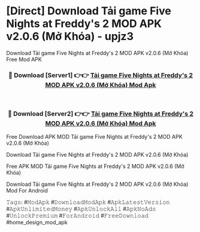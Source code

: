 # [Direct] Download Tải game Five Nights at Freddy's 2 MOD APK v2.0.6 (Mở Khóa) - upjz3
Download Tải game Five Nights at Freddy's 2 MOD APK v2.0.6 (Mở Khóa) Free Mod APK

<div align="center">
<h3>🔴 Download [Server1] 👉👉 <a href="https://apk-comot.site?title=Tải_game_Five_Nights_at_Freddy's_2_MOD_APK_v2.0.6_(Mở_Khóa)">Tải game Five Nights at Freddy's 2 MOD APK v2.0.6 (Mở Khóa) Mod Apk</a></h3><br>

<h3>🔴 Download [Server2] 👉👉 <a href="https://apk-comot.site?title=Tải_game_Five_Nights_at_Freddy's_2_MOD_APK_v2.0.6_(Mở_Khóa)">Tải game Five Nights at Freddy's 2 MOD APK v2.0.6 (Mở Khóa) Mod Apk</a></h3>
</div>


Free Download APK MOD Tải game Five Nights at Freddy's 2 MOD APK v2.0.6 (Mở Khóa)

Download Tải game Five Nights at Freddy's 2 MOD APK v2.0.6 (Mở Khóa) 

Free APK MOD Tải game Five Nights at Freddy's 2 MOD APK v2.0.6 (Mở Khóa) 

Download Tải game Five Nights at Freddy's 2 MOD APK v2.0.6 (Mở Khóa) Mod For Android

𝚃𝚊𝚐𝚜: #𝙼𝚘𝚍𝙰𝚙𝚔 #𝙳𝚘𝚠𝚗𝚕𝚘𝚊𝚍𝙼𝚘𝚍𝙰𝚙𝚔 #𝙰𝚙𝚔𝙻𝚊𝚝𝚎𝚜𝚝𝚅𝚎𝚛𝚜𝚒𝚘𝚗 #𝙰𝚙𝚔𝚄𝚗𝚕𝚒𝚖𝚒𝚝𝚎𝚍𝙼𝚘𝚗𝚎𝚢 #𝙰𝚙𝚔𝚄𝚗𝚕𝚘𝚌𝚔𝙰𝚕𝚕 #𝙰𝚙𝚔𝙽𝚘𝙰𝚍𝚜 #𝚄𝚗𝚕𝚘𝚌𝚔𝙿𝚛𝚎𝚖𝚒𝚞𝚖 #𝙵𝚘𝚛𝙰𝚗𝚍𝚛𝚘𝚒𝚍 #𝙵𝚛𝚎𝚎𝙳𝚘𝚠𝚗𝚕𝚘𝚊𝚍 #home_design_mod_apk